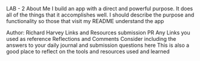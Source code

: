 LAB - 2
About Me
I build an app with a direct and powerful purpose. It does all of the things that it accomplishes well. I should describe the purpose and functionality so those that visit my README understand the app

Author: Richard Harvey
Links and Resources
submission PR
Any Links you used as reference
Reflections and Comments
Consider including the answers to your daily journal and submission questions here
This is also a good place to reflect on the tools and resources used and learned